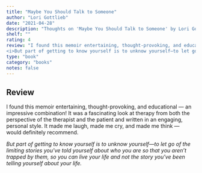 ```yaml
---
title: "Maybe You Should Talk to Someone"
author: "Lori Gottlieb"
date: "2021-04-28"
description: "Thoughts on 'Maybe You Should Talk to Someone' by Lori Gottlieb."
shelf: ""
rating: 4
review: "I found this memoir entertaining, thought-provoking, and educational — an impressive combination! It was a fascinating look at therapy from both the perspective of the therapist and the patient and written in an engaging, personal style. It made me laugh, made me cry, and made me think — would definitely recommend.<br/><br/>
<i>But part of getting to know yourself is to unknow yourself—to let go of the limiting stories you've told yourself about who you are so that you aren’t trapped by them, so you can live your life and not the story you've been telling yourself about your life.</i>"
type: "book"
category: "books"
notes: false
---
```


## Review

I found this memoir entertaining, thought-provoking, and educational — an impressive combination! It was a fascinating look at therapy from both the perspective of the therapist and the patient and written in an engaging, personal style. It made me laugh, made me cry, and made me think — would definitely recommend.

_But part of getting to know yourself is to unknow yourself—to let go of the limiting stories you've told yourself about who you are so that you aren’t trapped by them, so you can live your life and not the story you've been telling yourself about your life._
